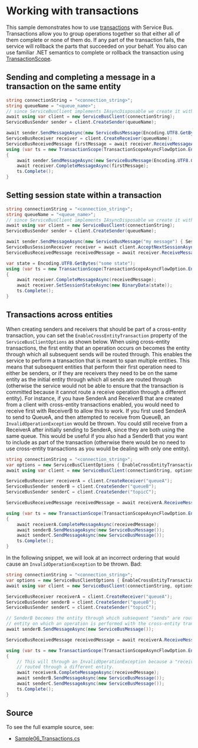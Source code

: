 # Working with transactions

This sample demonstrates how to use [transactions](https://docs.microsoft.com/azure/service-bus-messaging/service-bus-transactions) with Service Bus. Transactions allow you to group operations together so that either all of them complete or none of them do. If any part of the transaction fails, the service will rollback the parts that succeeded on your behalf. You also can use familiar .NET semantics to complete or rollback the transaction using [TransactionScope](https://docs.microsoft.com/dotnet/api/system.transactions.transactionscope?view=netcore-3.1).

## Sending and completing a message in a transaction on the same entity

```C# Snippet:ServiceBusTransactionalSend
string connectionString = "<connection_string>";
string queueName = "<queue_name>";
// since ServiceBusClient implements IAsyncDisposable we create it with "await using"
await using var client = new ServiceBusClient(connectionString);
ServiceBusSender sender = client.CreateSender(queueName);

await sender.SendMessageAsync(new ServiceBusMessage(Encoding.UTF8.GetBytes("First")));
ServiceBusReceiver receiver = client.CreateReceiver(queueName);
ServiceBusReceivedMessage firstMessage = await receiver.ReceiveMessageAsync();
using (var ts = new TransactionScope(TransactionScopeAsyncFlowOption.Enabled))
{
    await sender.SendMessageAsync(new ServiceBusMessage(Encoding.UTF8.GetBytes("Second")));
    await receiver.CompleteMessageAsync(firstMessage);
    ts.Complete();
}
```

## Setting session state within a transaction

```C# Snippet:ServiceBusTransactionalSetSessionState
string connectionString = "<connection_string>";
string queueName = "<queue_name>";
// since ServiceBusClient implements IAsyncDisposable we create it with "await using"
await using var client = new ServiceBusClient(connectionString);
ServiceBusSender sender = client.CreateSender(queueName);

await sender.SendMessageAsync(new ServiceBusMessage("my message") { SessionId = "sessionId" });
ServiceBusSessionReceiver receiver = await client.AcceptNextSessionAsync(queueName);
ServiceBusReceivedMessage receivedMessage = await receiver.ReceiveMessageAsync();

var state = Encoding.UTF8.GetBytes("some state");
using (var ts = new TransactionScope(TransactionScopeAsyncFlowOption.Enabled))
{
    await receiver.CompleteMessageAsync(receivedMessage);
    await receiver.SetSessionStateAsync(new BinaryData(state));
    ts.Complete();
}
```

## Transactions across entities

When creating senders and receivers that should be part of a cross-entity transaction, you can set the `EnableCrossEntityTransaction` property of the `ServiceBusClientOptions` as shown below. When using cross-entity transactions, the first entity that an operation occurs on becomes the entity through which all subsequent sends will be routed through. This enables the service to perform a transaction that is meant to span multiple entities. This means that subsequent entities that perform their first operation need to either be senders, or if they are receivers they need to be on the same entity as the initial entity through which all sends are routed through (otherwise the service would not be able to ensure that the transaction is committed because it cannot route a receive operation through a different entity). For instance, if you have SenderA and ReceiverB that are created from a client with cross-entity transactions enabled, you would need to receive first with ReceiverB to allow this to work. If you first used SenderA to send to QueueA, and then attempted to receive from QueueB, an `InvalidOperationException` would be thrown. You could still receive from a ReceiverA after initially sending to SenderA, since they are both using the same queue. This would be useful if you also had a SenderB that you want to include as part of the transaction (otherwise there would be no need to use cross-entity transactions as you would be dealing with only one entity).

```C# Snippet:ServiceBusCrossEntityTransaction
string connectionString = "<connection_string>";
var options = new ServiceBusClientOptions { EnableCrossEntityTransactions = true };
await using var client = new ServiceBusClient(connectionString, options);

ServiceBusReceiver receiverA = client.CreateReceiver("queueA");
ServiceBusSender senderB = client.CreateSender("queueB");
ServiceBusSender senderC = client.CreateSender("topicC");

ServiceBusReceivedMessage receivedMessage = await receiverA.ReceiveMessageAsync();

using (var ts = new TransactionScope(TransactionScopeAsyncFlowOption.Enabled))
{
    await receiverA.CompleteMessageAsync(receivedMessage);
    await senderB.SendMessageAsync(new ServiceBusMessage());
    await senderC.SendMessageAsync(new ServiceBusMessage());
    ts.Complete();
}
```
In the following snippet, we will look at an incorrect ordering that would cause an `InvalidOperationException` to be thrown.
Bad:
```C# Snippet:ServiceBusCrossEntityTransactionWrongOrder
string connectionString = "<connection_string>";
var options = new ServiceBusClientOptions { EnableCrossEntityTransactions = true };
await using var client = new ServiceBusClient(connectionString, options);

ServiceBusReceiver receiverA = client.CreateReceiver("queueA");
ServiceBusSender senderB = client.CreateSender("queueB");
ServiceBusSender senderC = client.CreateSender("topicC");

// SenderB becomes the entity through which subsequent "sends" are routed through, since it is the first
// entity on which an operation is performed with the cross-entity transaction client.
await senderB.SendMessageAsync(new ServiceBusMessage());

ServiceBusReceivedMessage receivedMessage = await receiverA.ReceiveMessageAsync();

using (var ts = new TransactionScope(TransactionScopeAsyncFlowOption.Enabled))
{
    // This will through an InvalidOperationException because a "receive" cannot be
    // routed through a different entity.
    await receiverA.CompleteMessageAsync(receivedMessage);
    await senderB.SendMessageAsync(new ServiceBusMessage());
    await senderC.SendMessageAsync(new ServiceBusMessage());
    ts.Complete();
}
```

## Source

To see the full example source, see:

* [Sample06_Transactions.cs](https://github.com/Azure/azure-sdk-for-net/blob/main/sdk/servicebus/Azure.Messaging.ServiceBus/tests/Samples/Sample06_Transactions.cs)
